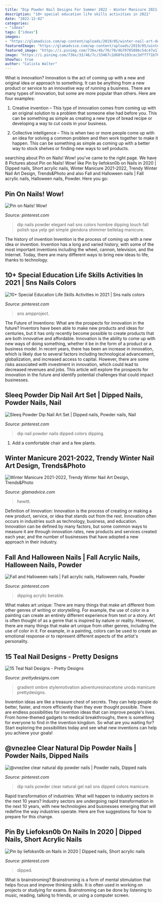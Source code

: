 ```yaml
---
title: "Dip Powder Nail Designs For Summer 2022 - Winter Manicure 2021-2022, Trendy Winter Nail Art Design, Trends&amp;photo"
description: "10+ special education life skills activities in 2021"
date: "2022-12-02"
categories:
- "ideas"
tags: ["ideas"]
images:
- "https://glamadvice.com/wp-content/uploads/2019/05/winter-nail-art-design-37-398x420.jpg"
featuredImage: "https://glamadvice.com/wp-content/uploads/2019/05/winter-nail-art-design-37-398x420.jpg"
featured_image: "https://i.pinimg.com/736x/4b/70/70/4b70705896c54c47a1741ef2590d2d6c.jpg"
image: "https://i.pinimg.com/736x/33/46/7c/33467c2d68fe193cec3dff771b7804f8.jpg"
ShowToc: true
author: "Calista Walter"
---
```



What is innovation?
Innovation is the act of coming up with a new and original idea or approach to something. It can be anything from a new product or service to an innovative way of running a business. There are many types of innovation, but some are more popular than others. Here are four examples:
1. Creative invention – This type of innovation comes from coming up with an original solution to a problem that someone else had before you. This can be something as simple as creating a new type of bread recipe or developing a way to cut costs in your business.

2. Collective intelligence – This is when two or more people come up with an idea for solving a common problem and then work together to make it happen. This can be something as simple as coming up with a better way to stock shelves or finding new ways to sell products.


	

		
searching about Pin on Nails! Wow! you've came to the right page. We have 8 Pictures about Pin on Nails! Wow! like Pin by liefoksn0b on Nails in 2020 | Dipped nails, Short acrylic nails, Winter Manicure 2021-2022, Trendy Winter Nail Art Design, Trends&amp;Photo and also Fall and Halloween nails | Fall acrylic nails, Halloween nails, Powder. Here you go:
		
    
## Pin On Nails! Wow!

<img loading=lazy src="https://i.pinimg.com/736x/ea/12/44/ea12443a8bda6038b2cbde19ad52c316.jpg" onerror="this.onerror=null;this.src='https://tse4.mm.bing.net/th?id=OIP.oQyP4fhrvQuZWrp3rnEl4QHaJ3&amp;pid=15.1';" alt="Pin on Nails! Wow!">

_Source: pinterest.com_

>dip nails powder elegant nail sns colors hombre dipping touch fall polish spa yelp gel simple glendora shimmer belletag manicure. 

	

The history of invention
Invention is the process of coming up with a new idea or invention. Invention has a long and varied history, with some of the most important inventions including the wheel, cannon, television, and the Internet. Today, there are many different ways to bring new ideas to life, thanks to technology.

    
## 10+ Special Education Life Skills Activities In 2021 | Sns Nails Colors

<img loading=lazy src="https://i.pinimg.com/originals/7c/a7/5d/7ca75d4322fb285fc5997ea4f9ea927a.jpg" onerror="this.onerror=null;this.src='https://tse2.mm.bing.net/th?id=OIP.B8swDB_2XHGKevn8qUs0eAHaOt&amp;pid=15.1';" alt="10+ Special Education Life Skills Activities in 2021 | Sns nails colors">

_Source: pinterest.com_

>sns ampproject. 

	

The Future of Inventions: What are the prospects for innovation in the future?
Inventors have been able to make new products and ideas for centuries, but it has only recently become possible to create products that are both innovative and affordable. Innovation is the ability to come up with new ways of doing something, whether it be in the form of a product or a business model. In recent years, there has been an increase in innovation, which is likely due to several factors including technological advancement, globalization, and increased access to capital. However, there are some risks associated with investment in innovation, which could lead to decreased revenues and jobs. This article will explore the prospects for innovation in the future and identify potential challenges that could impact businesses.

    
## Sleeq Powder Dip Nail Art Set | Dipped Nails, Powder Nails, Nail

<img loading=lazy src="https://i.pinimg.com/736x/33/46/7c/33467c2d68fe193cec3dff771b7804f8.jpg" onerror="this.onerror=null;this.src='https://tse3.mm.bing.net/th?id=OIP.amG37cRbxOG3Dg8_Dr9uuwHaHa&amp;pid=15.1';" alt="Sleeq Powder Dip Nail Art Set | Dipped nails, Powder nails, Nail">

_Source: pinterest.com_

>dip nail powder nails dipped colors dipping. 

	

1. Add a comfortable chair and a few plants. 

    
## Winter Manicure 2021-2022, Trendy Winter Nail Art Design, Trends&amp;Photo

<img loading=lazy src="https://glamadvice.com/wp-content/uploads/2019/05/winter-nail-art-design-37-398x420.jpg" onerror="this.onerror=null;this.src='https://tse4.mm.bing.net/th?id=OIP.5aElg7KFFzImvPps3LZTIAAAAA&amp;pid=15.1';" alt="Winter Manicure 2021-2022, Trendy Winter Nail Art Design, Trends&amp;Photo">

_Source: glamadvice.com_

>hewitt. 

	

Definition of Innovation:
Innovation is the process of creating or making a new product, service, or idea that stands out from the rest. Innovation often occurs in industries such as technology, business, and education. Innovation can be defined by many factors, but some common ways to measure it are through innovation rates, new products and services created each year, and the number of businesses that have adopted a new approach in their industry.

    
## Fall And Halloween Nails | Fall Acrylic Nails, Halloween Nails, Powder

<img loading=lazy src="https://i.pinimg.com/originals/7d/2a/c1/7d2ac1c8ffeb96c01ef963659fa73945.jpg" onerror="this.onerror=null;this.src='https://tse3.mm.bing.net/th?id=OIP.odgl6QjSUb5D1kWSYGjPsAHaJ4&amp;pid=15.1';" alt="Fall and Halloween nails | Fall acrylic nails, Halloween nails, Powder">

_Source: pinterest.com_

>dipping acrylic berable. 

	

What makes art unique: There are many things that make art different from other genres of writing or storytelling. For example, the use of color in a painting can create an entirely different experience from text or a story.
Art is often thought of as a genre that is inspired by nature or reality. However, there are many things that make art unique from other genres, including the use of color in it. For example, in a painting, colors can be used to create an emotional response or to represent different aspects of the artist's personality.

    
## 15 Teal Nail Designs - Pretty Designs

<img loading=lazy src="http://www.prettydesigns.com/wp-content/uploads/2014/06/Gradient-Nails.jpg" onerror="this.onerror=null;this.src='https://tse4.mm.bing.net/th?id=OIP.jnXjrqZue1pYtxdAm-zSWAHaJ2&amp;pid=15.1';" alt="15 Teal Nail Designs - Pretty Designs">

_Source: prettydesigns.com_

>gradient ombre stylemotivation adventuresinacetone uroda manicure prettydesigns. 

	

Invention ideas are like a treasure chest of secrets. They can help people do better, faster, and more efficiently than they ever thought possible. There are endless possibilities for invention ideas that can improve people's lives. From home-themed gadgets to medical breakthroughs, there is something for everyone to find in the invention kingdom. So what are you waiting for? Start exploring the possibilities today and see what new inventions can help you achieve your goals!

    
## @vnezlee Clear Natural Dip Powder Nails | Powder Nails, Dipped Nails

<img loading=lazy src="https://i.pinimg.com/736x/4b/70/70/4b70705896c54c47a1741ef2590d2d6c.jpg" onerror="this.onerror=null;this.src='https://tse3.mm.bing.net/th?id=OIP.9v1gqnNsdQ_uT8pUYgi7WwHaGh&amp;pid=15.1';" alt="@vnezlee clear natural dip powder nails | Powder nails, Dipped nails">

_Source: pinterest.com_

>dip nails powder clear natural gel nail sns dipped colors manicure. 

	

Rapid transformation of industries: What will happen to industry sectors in the next 10 years?
Industry sectors are undergoing rapid transformation in the next 10 years, with new technologies and businesses emerging that will redefine the way industries operate. Here are five suggestions for how to prepare for this change.

    
## Pin By Liefoksn0b On Nails In 2020 | Dipped Nails, Short Acrylic Nails

<img loading=lazy src="https://i.pinimg.com/736x/8d/59/45/8d5945228bd359e18e74cc8b10cc1a28.jpg" onerror="this.onerror=null;this.src='https://tse2.mm.bing.net/th?id=OIP.PTqGdAKr98QnThpVdpdplgHaJ3&amp;pid=15.1';" alt="Pin by liefoksn0b on Nails in 2020 | Dipped nails, Short acrylic nails">

_Source: pinterest.com_

>dipped. 

	

What is brainstroming?
Brainstroming is a form of mental stimulation that helps focus and improve thinking skills. It is often used in working on projects or studying for exams. Brainstroming can be done by listening to music, reading, talking to friends, or using a computer screen.


